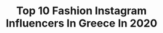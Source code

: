 ---
title: Top 10 Fashion Instagram Influencers In Greece In 2020
description: >-
  Find top fashion Instagram influencers in Greece in 2020. Most popular hashtags: #greece #summer #instagood #photooftheday.
platform: Instagram
hits: 452
text_top: Analyze the top-rated Instagram profiles on inBeat.
text_bottom: inBeat holds 452 Instagram influencers like this in Greece for you to contact.
profiles:
  - username: "kalli_albn"
    fullname: >-
      🎀 KᗩᒪᒪI  ᗩᒪᗷᗩᑎI 🎀
    bio: >-
      • Don’t be like the rest of them! Stay in your magic •🧚🏻‍♀️ 💌 DM for Collabs 🎁 📌Fashion • Beauty • Lifestyle💄 🌎Welcome to my BlondeWorld🦄
    location: "Greece"
    followers: 10022
    engagement: 1892
    commentsToLikes: 0.510966
    id: ckap4zjlr9ijt0i78gbttbmz9
    verified: false
    hashtags: "#travel, #fashion, #tbt, #girl"
  - username: "mikaela_prs"
    fullname: >-
      🅜🅘🅚🅐🅔🅛🅐 🅟🅐🅡🅐🅢🅚🅔🅥🅐
    bio: >-
      〽️Content creator 〽️𝔸𝕘𝕘𝕖𝕝𝕠𝕤 & 𝕄𝕚𝕜𝕒𝕖𝕝𝕒 𝕥𝕣𝕒𝕧𝕖𝕝 𝕕𝕚𝕒𝕣𝕪 〽️Mummy of a princess 〽️Founder of @madame_fashionandbest 𝘤𝘰𝘭𝘭𝘢𝘣s:𝘮𝘪𝘬𝘢𝘦𝘭𝘢𝘱𝘢𝘳𝘢𝘴@𝘩𝘰𝘵𝘮𝘢𝘪𝘭.𝘤𝘰𝘮 🦋
    location: "Greece"
    followers: 32869
    engagement: 924
    commentsToLikes: 1.878490
    id: ck5q40cmcn6gb0i11fzncm9hl
    verified: false
    hashtags: "#babygiftideas, #mikaelatraveldiary, #winners, #autumn"
  - username: "jim_kehagias"
    fullname: >-
      ᴊɪᴍ ᴋᴇʜᴀɢɪᴀs
    bio: >-
      📸 Photographer based in Athens Portrait | Fashion | Architecture | Food 📩 Dm for collaboration! Email: Dimkehagias@yahoo.gr
    location: "Greece"
    followers: 10889
    engagement: 1684
    commentsToLikes: 0.191912
    id: ckap6b08tf4ut0i782amr8h8v
    verified: false
    hashtags: "#islandvibes, #photooftheday, #instagood, #sunnyday"
  - username: "oannapopa_"
    fullname: >-
      Oanna Travel Fashion Lifestyle
    bio: >-
      Welcome to my daily life 👑fashion 🌎traveler ♐️lifestyle 📍Greece Oanna300@gmail.com
    location: "Greece"
    followers: 47823
    engagement: 416
    commentsToLikes: 0.372776
    id: ck55p8unwa2290i11tbfvp2ab
    verified: false
    hashtags: "#travelinfluencer, #autumnmood, #ootdinspo, #beautyblogger"
  - username: "marakiiliaki"
    fullname: >-
      maria Iliaki
    bio: >-
      My twitter: MariaIliaki...life lover🌹... fashion lover but not fashion expert🍓i love 🐧...| Greece 🇬🇷 - Switzerland 🇨🇭
    location: "Greece"
    followers: 536147
    engagement: 374
    commentsToLikes: 0.117227
    id: ckap0l4lxqs7j0i781e06vfty
    verified: false
    hashtags: "#olymposgr, #ad, #marakiiliaki, #olympos"
  - username: "monetasss"
    fullname: >-
      moneta zumba
    bio: >-
      I could be anywhere💙❤#lifestyle#woman#fashion#model #Photographer#Traveler#world#sports#plates#zumbainstructor#agricultural engineer#travelphotography
    location: "Greece"
    followers: 4414
    engagement: 2231
    commentsToLikes: 0.157875
    id: ckap25faqxg9t0i78vz6cndj5
    verified: false
    hashtags: "#igers, #fashion, #fun, #photooftheday"
  - username: "vzondo"
    fullname: >-
      Nvee
    bio: >-
      Fashion models Milan , faith models Capetown .snapchat vzondo
    location: "Greece"
    followers: 12792
    engagement: 711
    commentsToLikes: 0.092741
    id: ck6ufu9ynz61i0j71kksr4v2p
    verified: false
    hashtags: "#braidstyles, #african, #blacknificent, #quarantine"
  - username: "miaevgeniadi"
    fullname: >-
      Mia more than an Asana
    bio: >-
      @Showroom.10 @Fashionwellnessgr Yoga instructor RYT 200h US @lifeloftyoga U tube channel
    location: "Greece"
    followers: 27631
    engagement: 727
    commentsToLikes: 0.155078
    id: ckap6tioshczs0i78os1gj7ns
    verified: false
    hashtags: "#sea, #yogalife, #healthylifestyle, #yogalifestyle"
  - username: "gerganaiilieva"
    fullname: >-
      Gergana Ilieva 🌸
    bio: >-
      •Travel, lifestyle & fashion content creator• Featured on billboards & city ads in #Denmark and #Sweden ❣️📸 🌸 With love, Gergana 🌸 📍SOF🇧🇬
    location: "Greece"
    followers: 21203
    engagement: 498
    commentsToLikes: 0.059407
    id: ck13cpcri1i780i19a5xlczo8
    verified: false
    hashtags: "#mykonosisland, #photooftheday, #fallvibes, #outfitinspiration"
  - username: "simplynclassy"
    fullname: >-
      Vassia Riga
    bio: >-
      Fashion |Travel |Beauty |Lifestyle Content Creator 📍Greece 🇬🇷 ♡@michail_rodax (📸) Collaborations 📧simplynclassy@gmail.com / DM 🖊 Rᴇᴀᴅ ᴍᴇ ⬇️
    location: "Greece"
    followers: 24293
    engagement: 301
    commentsToLikes: 0.175862
    id: ckap4zu1a9jxg0i78o41jy7rv
    verified: false
    hashtags: "#greece, #giveawaysgreece"
---
